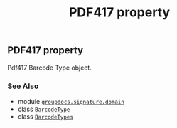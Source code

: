 ﻿---
title: PDF417 property
second_title: GroupDocs.Signature for Python via .NET API References
description: 
type: docs
url: /python-net/groupdocs.signature.domain/barcodetypes/pdf417/
is_root: false
weight: 590
---

## PDF417 property


Pdf417 Barcode Type object.

### See Also
* module [`groupdocs.signature.domain`](../../)
* class [`BarcodeType`](/signature/python-net/groupdocs.signature.domain/barcodetype)
* class [`BarcodeTypes`](/signature/python-net/groupdocs.signature.domain/barcodetypes)
